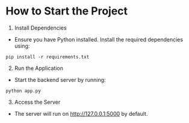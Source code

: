 # How to Start the Project

1) Install Dependencies
- Ensure you have Python installed. Install the required dependencies using:

```
pip install -r requirements.txt
```

2) Run the Application
- Start the backend server by running:

```
python app.py
```

3) Access the Server
- The server will run on http://127.0.0.1:5000 by default.